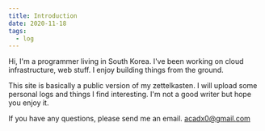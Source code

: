 ```yaml
---
title: Introduction
date: 2020-11-18
tags:
  - log
---
```


Hi, I'm a programmer living in South Korea. I've been working on cloud infrastructure, web stuff.
I enjoy building things from the ground.   

This site is basically a public version of my zettelkasten.
I will upload some personal logs and things I find interesting. I'm not a good writer but hope you enjoy it.

If you have any questions, please send me an email. [acadx0@gmail.com](mailto:acadx0@gmail.com)
